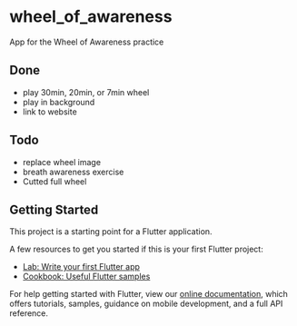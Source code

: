 # wheel_of_awareness

App for the Wheel of Awareness practice

## Done

- play 30min, 20min, or 7min wheel
- play in background
- link to website

## Todo

- replace wheel image
- breath awareness exercise
- Cutted full wheel

## Getting Started

This project is a starting point for a Flutter application.

A few resources to get you started if this is your first Flutter project:

- [Lab: Write your first Flutter app](https://flutter.dev/docs/get-started/codelab)
- [Cookbook: Useful Flutter samples](https://flutter.dev/docs/cookbook)

For help getting started with Flutter, view our
[online documentation](https://flutter.dev/docs), which offers tutorials,
samples, guidance on mobile development, and a full API reference.
